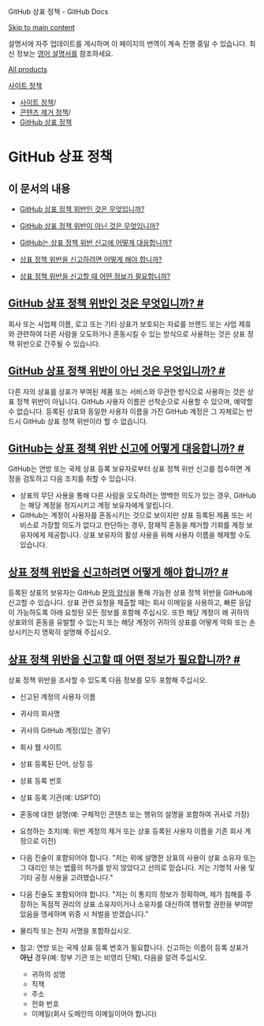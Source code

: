GitHub 상표 정책 - GitHub Docs

[Skip to main content](#main-content)

설명서에 자주 업데이트를 게시하며 이 페이지의 번역이 계속 진행 중일 수 있습니다. 최신 정보는 [영어 설명서를](/en) 참조하세요.

[All products](/ko)

[사이트 정책](/ko/site-policy)

* [사이트 정책](/ko/site-policy)/
* [콘텐츠 제거 정책](/ko/site-policy/content-removal-policies)/
* [GitHub 상표 정책](/ko/site-policy/content-removal-policies/github-trademark-policy)

GitHub 상표 정책
==========

이 문서의 내용
----------

* [GitHub 상표 정책 위반인 것은 무엇입니까?](#what-is-a-github-trademark-policy-violation)

* [GitHub 상표 정책 위반이 아닌 것은 무엇입니까?](#what-is-not-a-github-trademark-policy-violation)

* [GitHub는 상표 정책 위반 신고에 어떻게 대응합니까?](#how-does-github-respond-to-reported-trademark-policy-violations)

* [상표 정책 위반을 신고하려면 어떻게 해야 합니까?](#how-do-i-report-a-trademark-policy-violation)

* [상표 정책 위반을 신고할 때 어떤 정보가 필요합니까?](#what-information-is-required-when-reporting-trademark-policy-violations)

[GitHub 상표 정책 위반인 것은 무엇입니까? #](#what-is-a-github-trademark-policy-violation)
----------

회사 또는 사업체 이름, 로고 또는 기타 상표가 보호되는 자료를 브랜드 또는 사업 제휴와 관련하여 다른 사람을 오도하거나 혼동시킬 수 있는 방식으로 사용하는 것은 상표 정책 위반으로 간주될 수 있습니다.

[GitHub 상표 정책 위반이 아닌 것은 무엇입니까? #](#what-is-not-a-github-trademark-policy-violation)
----------

다른 자의 상표를 상표가 부여된 제품 또는 서비스와 무관한 방식으로 사용하는 것은 상표 정책 위반이 아닙니다. GitHub 사용자 이름은 선착순으로 사용할 수 있으며, 예약할 수 없습니다. 등록된 상표와 동일한 사용자 이름을 가진 GitHub 계정은 그 자체로는 반드시 GitHub 상표 정책 위반이라 할 수 없습니다.

[GitHub는 상표 정책 위반 신고에 어떻게 대응합니까? #](#how-does-github-respond-to-reported-trademark-policy-violations)
----------

GitHub는 연방 또는 국제 상표 등록 보유자로부터 상표 정책 위반 신고를 접수하면 계정을 검토하고 다음 조치를 취할 수 있습니다.

* 상표의 무단 사용을 통해 다른 사람을 오도하려는 명백한 의도가 있는 경우, GitHub는 해당 계정을 정지시키고 계정 보유자에게 알립니다.
* GitHub는 계정이 사용자를 혼동시키는 것으로 보이지만 상표 등록된 제품 또는 서비스로 가장할 의도가 없다고 판단하는 경우, 잠재적 혼동을 제거할 기회를 계정 보유자에게 제공합니다. 상표 보유자의 활성 사용을 위해 사용자 이름을 해제할 수도 있습니다.

[상표 정책 위반을 신고하려면 어떻게 해야 합니까? #](#how-do-i-report-a-trademark-policy-violation)
----------

등록된 상표의 보유자는 GitHub [문의 양식](https://support.github.com/contact?tags=docs-trademark)을 통해 가능한 상표 정책 위반을 GitHub에 신고할 수 있습니다. 상표 관련 요청을 제출할 때는 회사 이메일을 사용하고, 빠른 응답이 가능하도록 아래 요청된 모든 정보를 포함해 주십시오. 또한 해당 계정이 왜 귀하의 상표와의 혼동을 유발할 수 있는지 또는 해당 계정이 귀하의 상표를 어떻게 약화 또는 손상시키는지 명확히 설명해 주십시오.

[상표 정책 위반을 신고할 때 어떤 정보가 필요합니까? #](#what-information-is-required-when-reporting-trademark-policy-violations)
----------

상표 정책 위반을 조사할 수 있도록 다음 정보를 모두 포함해 주십시오.

* 신고된 계정의 사용자 이름

* 귀사의 회사명

* 귀사의 GitHub 계정(있는 경우)

* 회사 웹 사이트

* 상표 등록된 단어, 상징 등

* 상표 등록 번호

* 상표 등록 기관(예: USPTO)

* 혼동에 대한 설명(예: 구체적인 콘텐츠 또는 행위의 설명을 포함하여 귀사로 가장)

* 요청하는 조치(예: 위반 계정의 제거 또는 상표 등록된 사용자 이름을 기존 회사 계정으로 이전)

* 다음 진술이 포함되어야 합니다. "저는 위에 설명한 상표의 사용이 상표 소유자 또는 그 대리인 또는 법률의 허가를 받지 않았다고 선의로 믿습니다. 저는 기명적 사용 및 기타 공정 사용을 고려했습니다."

* 다음 진술도 포함되어야 합니다. "저는 이 통지의 정보가 정확하며, 제가 침해를 주장하는 독점적 권리의 상표 소유자이거나 소유자를 대신하여 행위할 권한을 부여받았음을 맹세하며 위증 시 처벌을 받겠습니다."

* 물리적 또는 전자 서명을 포함하십시오.

* 참고: 연방 또는 국제 상표 등록 번호가 필요합니다. 신고하는 이름이 등록 상표가 **아닌** 경우(예: 정부 기관 또는 비영리 단체), 다음을 알려 주십시오.

  * 귀하의 성명
  * 직책
  * 주소
  * 전화 번호
  * 이메일(회사 도메인의 이메일이어야 합니다)
